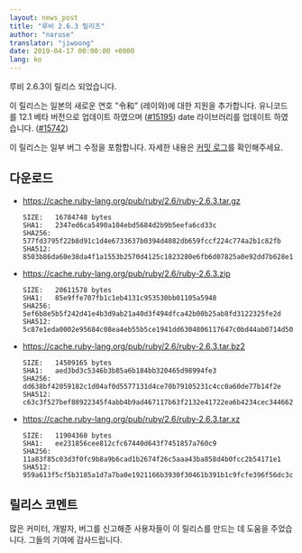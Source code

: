 ```yaml
---
layout: news_post
title: "루비 2.6.3 릴리즈"
author: "naruse"
translator: "jiwoong"
date: 2019-04-17 00:00:00 +0000
lang: ko
---
```


루비 2.6.3이 릴리스 되었습니다.

이 릴리스는 일본의 새로운 연호 "令和" (레이와)에 대한 지원을 추가합니다.
유니코드를 12.1 베타 버전으로 업데이트 하였으며 ([#15195](https://bugs.ruby-lang.org/issues/15195)) date 라이브러리를 업데이트 하였습니다. ([#15742](https://bugs.ruby-lang.org/issues/15742))

이 릴리스는 일부 버그 수정을 포함합니다. 자세한 내용은 [커밋 로그](https://github.com/ruby/ruby/compare/v2_6_2...v2_6_3)를 확인해주세요.

## 다운로드

* <https://cache.ruby-lang.org/pub/ruby/2.6/ruby-2.6.3.tar.gz>

      SIZE:   16784748 bytes
      SHA1:   2347ed6ca5490a104ebd5684d2b9b5eefa6cd33c
      SHA256: 577fd3795f22b8d91c1d4e6733637b0394d4082db659fccf224c774a2b1c82fb
      SHA512: 8503b86da60e38da4f1a1553b2570d4125c1823280e6fb6d07825a0e92dd7b628e13147ebde085702cbf5c5eddfe7fa5a2445996bc29164196a53bc917b02112

* <https://cache.ruby-lang.org/pub/ruby/2.6/ruby-2.6.3.zip>

      SIZE:   20611578 bytes
      SHA1:   85e9ffe707fb1c1eb4131c953530bb01105a5948
      SHA256: 5ef6b8e5b5f242d41e4b3d9ab21a40d3f494dfca42b00b25ab8fd3122325fe2d
      SHA512: 5c87e1eda0002e95684c08ea4eb55b5ce1941dd6304806117647c0bd44ab0714d50fe3b24c322a4f5978286a5442ceaa2d141ebe7cfe07198e0a0b876af6c004

* <https://cache.ruby-lang.org/pub/ruby/2.6/ruby-2.6.3.tar.bz2>

      SIZE:   14509165 bytes
      SHA1:   aed3bd3c5346b3b85a6b184bb320465d98994fe3
      SHA256: dd638bf42059182c1d04af0d5577131d4ce70b79105231c4cc0a60de77b14f2e
      SHA512: c63c3f527bef88922345f4abb4b9ad467117b63f2132e41722ea6b4234cec3446626c3338e673065a06d2894feee92472807c284cbe613a442c8fda234ea7f88

* <https://cache.ruby-lang.org/pub/ruby/2.6/ruby-2.6.3.tar.xz>

      SIZE:   11904360 bytes
      SHA1:   ee231856cee812cfc67440d643f7451857a760c9
      SHA256: 11a83f85c03d3f0fc9b8a9b6cad1b2674f26c5aaa43ba858d4b0fcc2b54171e1
      SHA512: 959a613f5cf5b3185a1d7a7ba0e1921166b3930f30461b391b1c9fcfe396f56dc3c736123dfc7b4e72c32a97dc5a1eb1fd7f09bcc3793a3c5526f6644ba421c8

## 릴리스 코멘트

많은 커미터, 개발자, 버그를 신고해준 사용자들이 이 릴리스를 만드는 데 도움을 주었습니다.
그들의 기여에 감사드립니다.
